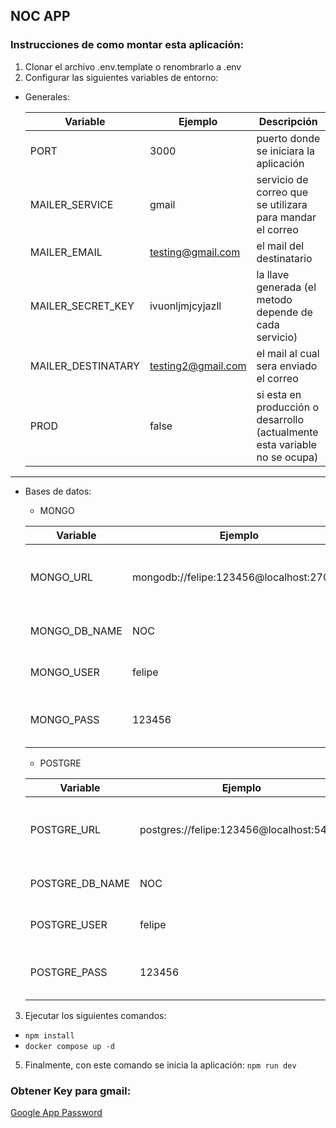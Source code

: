## NOC APP

### Instrucciones de como montar esta aplicación:

1. Clonar el archivo .env.template o renombrarlo a .env
2. Configurar las siguientes variables de entorno:

- Generales:

  | Variable              | Ejemplo               | Descripción                                                                   |
  | --------------------- | --------------------- | ----------------------------------------------------------------------------- |
  | PORT                  | 3000                  | puerto donde se iniciara la aplicación                                        |
  | MAILER_SERVICE        | gmail                 | servicio de correo que se utilizara para mandar el correo                     |
  | MAILER_EMAIL          | testing@gmail.com     | el mail del destinatario                                                      |
  | MAILER_SECRET_KEY     | ivuonljmjcyjazll      | la llave generada (el metodo depende de cada servicio)                        |
  | MAILER_DESTINATARY    | testing2@gmail.com    | el mail al cual sera enviado el correo                                        |
  | PROD                  | false                 | si esta en producción o desarrollo (actualmente esta variable no se ocupa)    |

___

- Bases de datos:
  - MONGO

  | Variable              | Ejemplo                                   | Descripción                                   |
  | --------------------- | ----------------------------------------- | --------------------------------------------- |
  | MONGO_URL             | mongodb://felipe:123456@localhost:27017/  | URL de conexión a la base de datos MongoDB    |
  | MONGO_DB_NAME         | NOC                                       | Nombre de la base de datos                    |
  | MONGO_USER            | felipe                                    | Usuario de la base de datos                   |
  | MONGO_PASS            | 123456                                    | Contraseña del usuario de la base de datos    |

  - POSTGRE

   | Variable              | Ejemplo                                   | Descripción                                   |
   | --------------------- | ----------------------------------------- | --------------------------------------------- |
   | POSTGRE_URL           | postgres://felipe:123456@localhost:5432/  | URL de conexión a la base de datos PostgreSQL |
   | POSTGRE_DB_NAME       | NOC                                       | Nombre de la base de datos                    |
   | POSTGRE_USER          | felipe                                    | Usuario de la base de datos                   |
   | POSTGRE_PASS          | 123456                                    | Contraseña del usuario de la base de datos    |

3. Ejecutar los siguientes comandos:
- ``` npm install ```
- ``` docker compose up -d ```
5. Finalmente, con este comando se inicia la aplicación: ``` npm run dev ```

### Obtener Key para gmail:
[Google App Password](https://myaccount.google.com/u/0/apppasswords)
